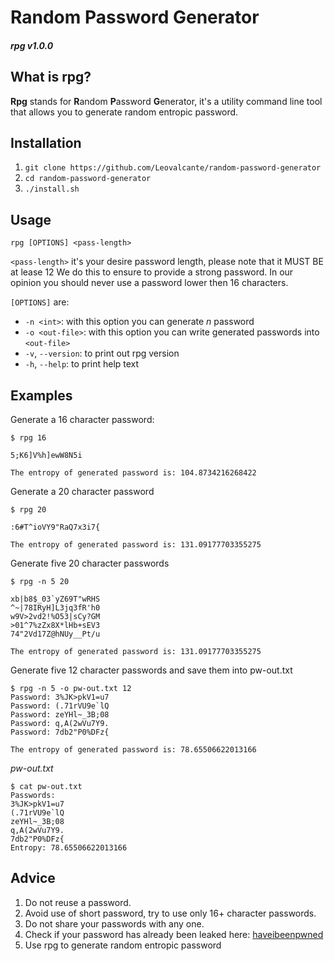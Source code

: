 # Random Password Generator
#### *rpg v1.0.0*

## What is rpg?
**Rpg** stands for **R**andom **P**assword **G**enerator, it's a utility command line tool that allows you to generate random entropic password.


## Installation
1. `git clone https://github.com/Leovalcante/random-password-generator`
2. `cd random-password-generator`
3. `./install.sh`


## Usage
`rpg [OPTIONS] <pass-length>`

`<pass-length>` it's your desire password length, please note that it MUST BE at lease 12
We do this to ensure to provide a strong password.
In our opinion you should never use a password lower then 16 characters.

`[OPTIONS]` are:

- `-n <int>`: with this option you can generate *n* password
- `-o <out-file>`: with this option you can write generated passwords into `<out-file>`
- `-v`, `--version`: to print out rpg version
- `-h`, `--help`: to print help text

## Examples
Generate a 16 character password:
```
$ rpg 16

5;K6]V%h]ewW8N5i

The entropy of generated password is: 104.8734216268422
```

Generate a 20 character password
```
$ rpg 20

:6#T^ioVY9"RaQ7x3i7{

The entropy of generated password is: 131.09177703355275
```

Generate five 20 character passwords
```
$ rpg -n 5 20

xb|b8$_03`yZ69T"wRHS
^~|78IRyH]L3jq3fR'h0
w9V>2vd2!%O53|sCy?GM
>01^7%zZx8X*lHb+sEV3
74"2Vd17Z@hNUy__Pt/u

The entropy of generated password is: 131.09177703355275
```

Generate five 12 character passwords and save them into pw-out.txt
```
$ rpg -n 5 -o pw-out.txt 12
Password: 3%JK>pkV1=u7
Password: (.71rVU9e`lQ
Password: zeYHl~_3B;08
Password: q,A(2wVu7Y9.
Password: 7db2"P0%DFz{

The entropy of generated password is: 78.65506622013166
```
*pw-out.txt*
```
$ cat pw-out.txt 
Passwords:
3%JK>pkV1=u7
(.71rVU9e`lQ
zeYHl~_3B;08
q,A(2wVu7Y9.
7db2"P0%DFz{
Entropy: 78.65506622013166
```


## Advice
1. Do not reuse a password.
2. Avoid use of short password, try to use only 16+ character passwords.
3. Do not share your passwords with any one.
4. Check if your password has already been leaked here: [haveibeenpwned](https://haveibeenpwned.com/Passwords)
5. Use rpg to generate random entropic password

